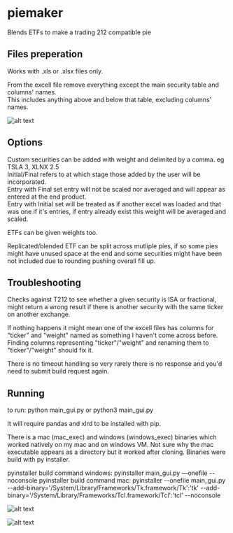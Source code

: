 # piemaker

Blends ETFs to make a trading 212 compatible pie

## Files preperation

Works with .xls or .xlsx files only.

From the excell file remove everything except the main security table and columns' names.  
This includes anything above and below that table, excluding columns' names.

![alt text](https://i.imgur.com/Dvc8ujY.png)

## Options

Custom securities can be added with weight and delimited by a comma. eg TSLA 3, XLNX 2.5  
Initial/Final refers to at which stage those added by the user will be incorporated.   
Entry with Final set entry will not be scaled nor averaged and will appear as entered at the end product.   
Entry with Initial set will be treated as if another excel was loaded and that was one if it's entries, if entry already exist this weight will be averaged and scaled.

ETFs can be given weights too.

Replicated/blended ETF can be split across mutliple pies, if so some pies might have unused space at the end and some securities might have been not included due to rounding pushing overall fill up.

## Troubleshooting
Checks against T212 to see whether a given security is ISA or fractional, might return a wrong result if there is another security with the same ticker on another exchange.

If nothing happens it might mean one of the excell files has columns for "ticker" and "weight" named as something I haven't come across before.
Finding columns representing "ticker"/"weight" and renaming them to "ticker"/"weight" should fix it.

There is no timeout handling so very rarely there is no response and you'd need to submit build request again.

## Running 

to run: python main_gui.py or python3 main_gui.py

It will require pandas and xlrd to be installed with pip.

There is a mac (mac_exec) and windows (windows_exec) binaries which worked natively on my mac and on windows VM. 
Not sure why the mac executable appears as a directory but it worked after cloning. Binaries were build with py installer.

pyinstaller build command windows: 
pyinstaller main_gui.py —onefile  --noconsole
pyinstaller build command mac: 
pyinstaller --onefile main_gui.py  --add-binary='/System/Library/Frameworks/Tk.framework/Tk':'tk' --add-binary='/System/Library/Frameworks/Tcl.framework/Tcl':'tcl' --noconsole


![alt text](https://i.imgur.com/UPVONqr.png)

![alt text](https://i.imgur.com/fslFst7.png)






